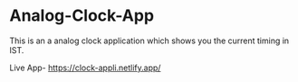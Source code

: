 # Analog-Clock-App

This is an a analog clock application which shows you the current timing in IST.

Live App- https://clock-appli.netlify.app/
